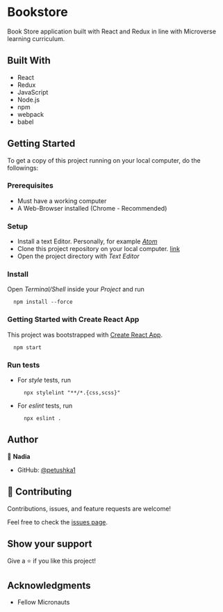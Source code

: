 # Bookstore

Book Store application built with React and Redux in line with Microverse learning curriculum.


## Built With

- React
- Redux
- JavaScript
- Node.js
- npm
- webpack
- babel


## Getting Started

To get a copy of this project running on your local computer, do the followings:

### Prerequisites

- Must have a working computer
- A Web-Browser installed (Chrome - Recommended)

### Setup

- Install a text Editor. Personally, for example [_Atom_](https://atom.io/)
- Clone this project repository on your local computer. [link](https://github.com/petushka1/Leaderboard.git)
- Open the project directory with _Text Editor_

### Install

Open _Terminal/Shell_ inside your _Project_ and run
  ```
    npm install --force
  ```

### Getting Started with Create React App

  This project was bootstrapped with [Create React App](https://github.com/facebook/create-react-app).

  ```
    npm start
  ```

### Run tests


- For _style_ tests, run
  ```
    npx stylelint "**/*.{css,scss}"
  ```
- For _eslint_ tests, run
  ```
    npx eslint .
  ```


## Author


👤 **Nadia**

- GitHub: [@petushka1](https://github.com/petushka1)

## 🤝 Contributing

Contributions, issues, and feature requests are welcome!

Feel free to check the [issues page](../../issues/).

## Show your support

Give a ⭐️ if you like this project!

## Acknowledgments

- Fellow Micronauts
